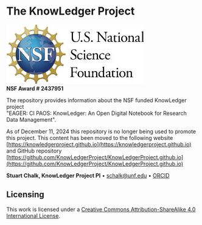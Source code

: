 # The KnowLedger Project

![nsflogo](book/images/nsflogo.jpg)<br/>
**NSF Award # 2437951**

The repository provides information about the NSF funded KnowLedger project<br/>
"EAGER: CI PAOS: KnowLedger: An Open Digital Notebook for Research Data Management".

As of December 11, 2024 this repository is no longer being used to promote this project.
This content has been moved to the following website
[https://knowledgerproject.github.io](https://knowledgerproject.github.io) and GitHub repository 
[https://github.com/KnowLedgerProject/KnowLedgerProject.github.io](https://github.com/KnowLedgerProject/KnowLedgerProject.github.io)

**Stuart Chalk, KnowLedger Project PI** &bullet;
[schalk@unf.edu](mailto:schalk@unf.edu) &bullet;
[ORCID](https://orcid.org/0000-0002-0703-7776)

## Licensing
This work is licensed under a
[Creative Commons Attribution-ShareAlike 4.0 International License][cc-by-sa].

[cc-by-sa]: http://creativecommons.org/licenses/by-sa/4.0/